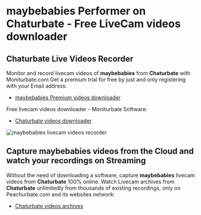# maybebabies Performer on Chaturbate - Free LiveCam videos downloader

## Chaturbate Live Videos Recorder

Monitor and record livecam videos of **maybebabies** from **Chaturbate** with Moniturbate.com
Get a premium trial for free by just and only registering with your Email address:
* [maybebabies Premium videos downloader](https://moniturbate.com/request-demo-licence-key.html)

Free livecam videos downloader - Moniturbate Software:
* [Chaturbate videos downloader](https://moniturbate.com/moniturbate-download-software.html)

![maybebabies livecam videos recorder](https://peachurnet.com/templates/moniturbate-software.png)


## Capture maybebabies videos from the Cloud and watch your recordings on Streaming

Without the need of downloading a software, capture **maybebabies** livecam videos from **Chaturbate** 100% online.
Watch Livecam archives from **Chaturbate** unlimitedly from thousands of existing recordings, only on Peachurbate.com and its websites network:
* [Chaturbate videos archives](https://peachurnet.com/)